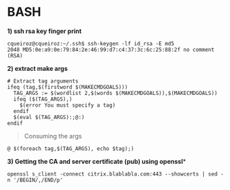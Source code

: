 # BASH

**1) ssh rsa key finger print**
```
cqueiroz@cqueiroz:~/.ssh$ ssh-keygen -lf id_rsa -E md5
2048 MD5:0e:a9:0e:79:84:2e:46:99:d7:c4:37:3c:6c:25:88:2f no comment (RSA)
```

**2) extract make args**
```
# Extract tag arguments
ifeq (tag,$(firstword $(MAKECMDGOALS)))
  TAG_ARGS := $(wordlist 2,$(words $(MAKECMDGOALS)),$(MAKECMDGOALS))
  ifeq ($(TAG_ARGS),)
    $(error You must specify a tag)
  endif
  $(eval $(TAG_ARGS):;@:)
endif
```
> Consuming the args
```
@ $(foreach tag,$(TAG_ARGS), echo $tag);)
```
**3) Getting the CA and server certificate (pub) using openssl***
```
openssl s_client -connect citrix.blablabla.com:443 --showcerts | sed -n '/BEGIN/,/END/p'
```
